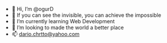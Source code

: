 - 👋 Hi, I’m @ogurD
- 👀 If you can see the invisible, you can achieve the impossible
- 🌱 I’m currently learning Web Development
- 💞️ I’m looking to made the world a better place
- 📫 dario.chrtto@yahoo.com

<!---
ogurD/ogurD is a ✨ special ✨ repository because its `README.md` (this file) appears on your GitHub profile.
You can click the Preview link to take a look at your changes.
--->
